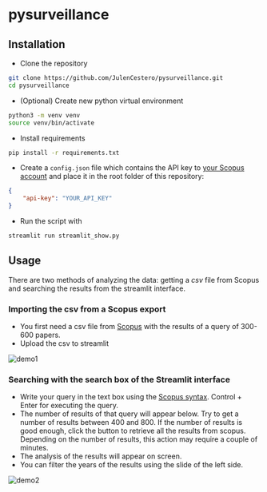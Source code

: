 # pysurveillance

## Installation

- Clone the repository

```bash
git clone https://github.com/JulenCestero/pysurveillance.git
cd pysurveillance
```

- (Optional) Create new python virtual environment

```bash
python3 -m venv venv
source venv/bin/activate
```

- Install requirements

```bash
pip install -r requirements.txt
```

- Create a `config.json` file which contains the API key to [your Scopus account](https://dev.elsevier.com/apikey/manage) and place it in the root folder of this repository:

```json
{
    "api-key": "YOUR_API_KEY"
}
```

- Run the script with

```bash
streamlit run streamlit_show.py
```

## Usage

There are two methods of analyzing the data: getting a *csv* file from Scopus and searching the results from the streamlit interface.

### Importing the csv from a Scopus export

- You first need a csv file from [Scopus](https://www.scopus.com/search/form.uri?display=basic) with the results of a query of 300-600 papers.
- Upload the csv to streamlit

![demo1](demo/demo.gif)

### Searching with the search box of the Streamlit interface

- Write your query in the text box using the [Scopus syntax](https://dev.elsevier.com/tips/ScopusSearchTips.htm). Control + Enter for executing the query.
- The number of results of that query will appear below. Try to get a number of results between 400 and 800. If the number of results is good enough, click the button to retrieve all the results from scopus. Depending on the number of results, this action may require a couple of minutes.
- The analysis of the results will appear on screen.
- You can filter the years of the results using the slide of the left side.

![demo2](demo/demo2.gif)
